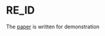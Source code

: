 # RE_ID

The [paper](https://drive.google.com/file/d/1zOAXlW4QkDVZ4EETO79YOuzd23RRi-9t/view?usp=sharing) is written for demonstration
